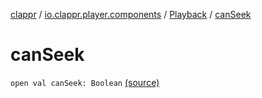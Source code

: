 [clappr](../../index.md) / [io.clappr.player.components](../index.md) / [Playback](index.md) / [canSeek](.)

# canSeek

`open val canSeek: Boolean` [(source)](https://github.com/clappr/clappr-android/tree/dev/clappr/src/main/kotlin/io/clappr/player/components/Playback.kt#L48)